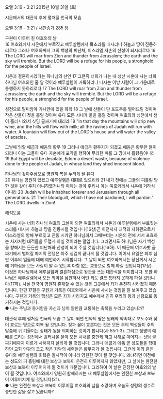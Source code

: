 요엘 3:16 - 3:21 
2015년 10월 31일 (토)

시온에서의 대관식 후에 펼쳐질 천국의 모습



요엘 3:16 - 3:21 / 새찬송가 285 장


구원이 이루어 질 여호와의 날  
16 여호와께서 시온에서 부르짖고 예루살렘에서 목소리를 내시리니 하늘과 땅이 진동하리로다 그러나 여호와께서 그의 백성의 피난처, 이스라엘 자손의 산성이 되시리로다 
16 The LORD will roar from Zion and thunder from Jerusalem; the earth and the sky will tremble. But the LORD will be a refuge for his people, a stronghold for the people of Israel. 

시온과 결혼하시겠다는 하나님의 선언 
17 그런즉 너희가 나는 내 성산 시온에 사는 너희 하나님 여호와인 줄 알 것이라 예루살렘이 거룩하리니 다시는 이방 사람이 그 가운데로 통행하지 못하리로다 
17 The LORD will roar from Zion and thunder from Jerusalem; the earth and the sky will tremble. But the LORD will be a refuge for his people, a stronghold for the people of Israel. 

성전으로 말미암아 가나안에 있을 회복
18 그 날에 산들이 단 포도주를 떨어뜨릴 것이며 작은 산들이 젖을 흘릴 것이며 유다 모든 시내가 물을 흘릴 것이며 여호와의 성전에서 샘이 흘러 나와서 싯딤 골짜기에 대리라 
18 "In that day the mountains will drip new wine, and the hills will flow with milk; all the ravines of Judah will run with water. A fountain will flow out of the LORD's house and will water the valley of acacias. 

그날에 임할 애굽과 에돔의 황무
19 그러나 애굽은 황무지가 되겠고 에돔은 황무한 들이 되리니 이는 그들이 유다 자손에게 포악을 행하여 무죄한 피를 그 땅에서 흘렸음이니라 
19 But Egypt will be desolate, Edom a desert waste, because of violence done to the people of Judah, in whose land they shed innocent blood.

하나님의 갚아주심으로 영원히 복을 누리게 될 유다  
20 유다는 영원히 있겠고 예루살렘은 대대로 있으리라 21 내가 전에는 그들의 피흘림 당한 것을 갚아 주지 아니하였거니와 이제는 갚아 주리니 이는 여호와께서 시온에 거하심이니라 
20 Judah will be inhabited forever and Jerusalem through all generations. 21 Their bloodguilt, which I have not pardoned, I will pardon." The LORD dwells in Zion!

해석도움





시온에 사는 너희 하나님 여호와 
그날이 되면 여호와께서 시온과 예루살렘에서 부르짖는 소리를 내시사 하늘과 땅을 진동시킬 것입니다(16상)곧 이전까지 대적의 지휘관으로서 이스라엘의 향해 부르짖고 진동 시키던 하나님께서 그때부터는 시온의 편에 서서 포효하는 사자처럼 대적들을 두렵게 하실 것이라는 말입니다. 그러면서도 하나님은 자기 백성을 향해서는 든든한 피난처와 산성이 되어 주실 것입니다(16하). 이 때문에 여호사밧 골짜기에서 벌어질 마지막 전쟁은 아주 싱겁게 끝나게 될 것입니다. 이어서 요엘은 최후 심판 이후의 일들에 대해 예언하기 시작합니다. 그 날이 되면 여호와께서는 당신께서 시온에 거하심을 모든 사람이 알 수 있도록 다함 없는 교통으로 함께 하실 것입니다(17상). 이것은 하나님께서 예루살렘과 결혼하심으로 왕관을 쓰는 대관식을 의미합니다. 또한 하나님은 예루살렘에서 모든 죄악을 심판하사 어떤 죄도 결코 틈타지 못하게 하실 것입니다(17하). 사실 천국이 영원히 존재할 수 있는 것은 그곳에서 죄가 온전히 사라졌기 때문입니다. 한편 17절은 구원과 거룩은 여호와께서 시온에 사시는 것임을 잘 보여주고 있습니다. 구원과 거룩의 핵심은 모든 죄가 사라지고 예수께서 친히 우리의 왕과 신랑으로 동거하시는 것입니다.  
● 나는 주님과 동거함을 자신과 남이 알만큼 교통하는 축복을 누리고 있습니까? 

대관식 후에 펼쳐질 천국의 모습
그 날이 되면 언약의 땅은 원래의 약속대로 포도주와 젖이 흐르는 땅으로 회복 될 것입니다. 젖과 꿀이 흐른다는 것은 모든 주의 백성들이 주의 말씀에 귀 기울이는 상태가 됨을 의미하는 것이기 합니다(사 55:1-3). 그리고 생명의 예배를 드리는 성전에서 흘러나온 물이 모든 시내를 충만케 하고 사해로 이어지는 싯딤 골짜기에까지 이르게 사해까지 살리게 될 것입니다. 그러나 애굽과 에돔 곧 성도들을 학대하던 교회 안팎의 크고 작은 죄악의 세력들은 황무지가 될 것입니다. 그런데 이와 같은 유다와 예루살렘의 회복은 일시적이 아니라 영원한 것이 될 것입니다. 왜냐하면 이전에는 성도의 피 흘림에 대한 보상과 보복이 온전히 이루어지지 않았지만, 그 날에는 완전한 보상과 보복이 이루어지게 될 것이기 때문입니다. 그리하여 이 날은 진정한 여호와의 날이 될 것입니다. 여호와께서 영원히 함께하시는 새 예루살렘에서는 완전한 보상과 보복이 이루어지게 될 것입니다(21).  
● 나는 완전한 보상과 보복이 이루어질 여호와의 날을 소망하며 오늘도 성령의 생수로 충만한 삶을 살고 있습니까?